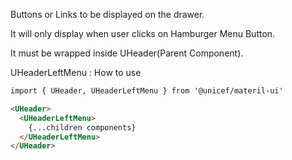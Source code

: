 Buttons or Links to be displayed on the drawer.

It will only display when user clicks on Hamburger Menu Button.

It must be wrapped inside UHeader(Parent Component).

UHeaderLeftMenu : How to use

```html
import { UHeader, UHeaderLeftMenu } from '@unicef/materil-ui'

<UHeader>
  <UHeaderLeftMenu>
    {...children components}
  </UHeaderLeftMenu>
</UHeader>
```
